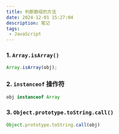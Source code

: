 ```yaml
---
title: 判断数组的方法
date: 2024-12-01 15:27:04
description: 笔记
tags:
 - JavaScript
---
```




###  1. `Array.isArray()`

```js
Array.isArray(obj);
```

### 2. `instanceof` 操作符

```js
obj instanceof Array
```

### 3. `Object.prototype.toString.call()`

```js
Object.prototype.toString.call(obj)
```


